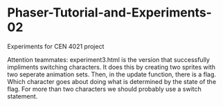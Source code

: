 # Phaser-Tutorial-and-Experiments-02
Experiments for CEN 4021 project

Attention teammates: experiment3.html is the version that successfully impliments switching characters.
It does this by creating two sprites with two seperate animation sets. Then, in the update function, there is a flag.
Which character goes about doing what is determined by the state of the flag. For more than two characters we should
probably use a switch statement.
